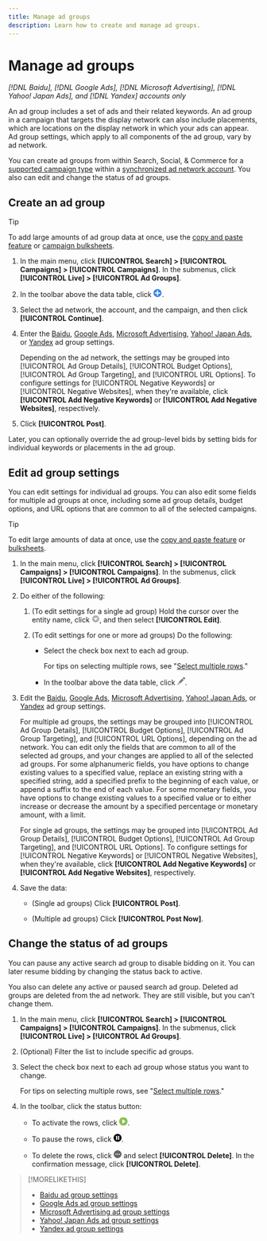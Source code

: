 ```yaml
---
title: Manage ad groups
description: Learn how to create and manage ad groups.
---
```

# Manage ad groups

*[!DNL Baidu], [!DNL Google Ads], [!DNL Microsoft Advertising], [!DNL Yahoo! Japan Ads], and [!DNL Yandex] accounts only*

An ad group includes a set of ads and their related keywords. An ad group in a campaign that targets the display network can also include placements, which are locations on the display network in which your ads can appear. Ad group settings, which apply to all components of the ad group, vary by ad network.

You can create ad groups from within Search, Social, & Commerce for a [supported campaign type](/help/search-social-commerce/introduction/supported-inventory.md) within a [synchronized ad network account](/help/search-social-commerce/campaign-management/accounts/ad-network-account-about.md). You also can edit and change the status of ad groups.

## Create an ad group

>[!TIP]
>
>To add large amounts of ad group data at once, use the [copy and paste feature](/help/search-social-commerce/campaign-management/campaigns/copy-paste.md) or [campaign bulksheets](/help/search-social-commerce/campaign-management/bulksheets/bulksheet-about.md).

1. In the main menu, click **[!UICONTROL Search] > [!UICONTROL Campaigns] > [!UICONTROL Campaigns]**. In the submenus, click **[!UICONTROL Live] > [!UICONTROL Ad Groups]**.

1. In the toolbar above the data table, click ![Create](/help/search-social-commerce/assets/add.png "Create").

1. Select the ad network, the account, and the campaign, and then click **[!UICONTROL Continue]**.

1. Enter the [Baidu](/help/search-social-commerce/campaign-management/campaigns/ad-group-settings-baidu.md), [Google Ads](/help/search-social-commerce/campaign-management/campaigns/ad-group-settings-google.md), [Microsoft Advertising](/help/search-social-commerce/campaign-management/campaigns/ad-group-settings-microsoft.md), [Yahoo! Japan Ads](/help/search-social-commerce/campaign-management/campaigns/ad-group-settings-yahoo-japan.md), or [Yandex](/help/search-social-commerce/campaign-management/campaigns/ad-group-settings-yandex.md) ad group settings.

   Depending on the ad network, the settings may be grouped into [!UICONTROL Ad Group Details], [!UICONTROL Budget Options], [!UICONTROL Ad Group Targeting], and [!UICONTROL URL Options]. To configure settings for [!UICONTROL Negative Keywords] or [!UICONTROL Negative Websites], when they're available, click **[!UICONTROL Add Negative Keywords]** or **[!UICONTROL Add Negative Websites]**, respectively.

1. Click **[!UICONTROL Post]**.

Later, you can optionally override the ad group-level bids by setting bids for individual keywords or placements in the ad group.

## Edit ad group settings

You can edit settings for individual ad groups. You can also edit some fields for multiple ad groups at once, including some ad group details, budget options, and URL options that are common to all of the selected campaigns.

>[!TIP]
>
>To edit large amounts of data at once, use the [copy and paste feature](/help/search-social-commerce/campaign-management/campaigns/copy-paste.md) or [bulksheets](/help/search-social-commerce/campaign-management/bulksheets/bulksheet-about.md).

1. In the main menu, click **[!UICONTROL Search] > [!UICONTROL Campaigns] > [!UICONTROL Campaigns]**. In the submenus, click **[!UICONTROL Live] > [!UICONTROL Ad Groups]**.

1. Do either of the following:
   
   1. (To edit settings for a single ad group) Hold the cursor over the entity name, click ![Menu icon](/help/search-social-commerce/assets/arrow-dropdown-menu.png "Menu icon"), and then select **[!UICONTROL Edit]**.

   1. (To edit settings for one or more ad groups) Do the following:
      
      * Select the check box next to each ad group.
        
        For tips on selecting multiple rows, see "[Select multiple rows](/help/search-social-commerce/common-tasks/navigation-editing-selection/multiple-rows-select.md)."
     
      * In the toolbar above the data table, click ![Edit](/help/search-social-commerce/assets/edit.png "Edit").
    
1. Edit the [Baidu](/help/search-social-commerce/campaign-management/campaigns/ad-group-settings-baidu.md), [Google Ads](/help/search-social-commerce/campaign-management/campaigns/ad-group-settings-google.md), [Microsoft Advertising](/help/search-social-commerce/campaign-management/campaigns/ad-group-settings-microsoft.md), [Yahoo! Japan Ads](/help/search-social-commerce/campaign-management/campaigns/ad-group-settings-yahoo-japan.md), or [Yandex](/help/search-social-commerce/campaign-management/campaigns/ad-group-settings-yandex.md) ad group settings.

   For multiple ad groups, the settings may be grouped into [!UICONTROL Ad Group Details], [!UICONTROL Budget Options], [!UICONTROL Ad Group Targeting], and [!UICONTROL URL Options], depending on the ad network. You can edit only the fields that are common to all of the selected ad groups, and your changes are applied to all of the selected ad groups. For some alphanumeric fields, you have options to change existing values to a specified value, replace an existing string with a specified string, add a specified prefix to the beginning of each value, or append a suffix to the end of each value. For some monetary fields, you have options to change existing values to a specified value or to either increase or decrease the amount by a specified percentage or monetary amount, with a limit.

   For single ad groups, the settings may be grouped into [!UICONTROL Ad Group Details], [!UICONTROL Budget Options], [!UICONTROL Ad Group Targeting], and [!UICONTROL URL Options]. To configure settings for [!UICONTROL Negative Keywords] or [!UICONTROL Negative Websites], when they're available, click **[!UICONTROL Add Negative Keywords]** or **[!UICONTROL Add Negative Websites]**, respectively.

1. Save the data:
   
   * (Single ad groups) Click **[!UICONTROL Post]**.
   
   * (Multiple ad groups) Click **[!UICONTROL Post Now]**.

## Change the status of ad groups

You can pause any active search ad group to disable bidding on it. You can later resume bidding by changing the status back to active.

You also can delete any active or paused search ad group. Deleted ad groups are deleted from the ad network. They are still visible, but you can't change them.

1. In the main menu, click **[!UICONTROL Search] > [!UICONTROL Campaigns] > [!UICONTROL Campaigns]**. In the submenus, click **[!UICONTROL Live] > [!UICONTROL Ad Groups]**.

1. (Optional) Filter the list to include specific ad groups.

1. Select the check box next to each ad group whose status you want to change.

   For tips on selecting multiple rows, see "[Select multiple rows](/help/search-social-commerce/common-tasks/navigation-editing-selection/multiple-rows-select.md)."

1. In the toolbar, click the status button:
   * To activate the rows, click ![Activate](/help/search-social-commerce/assets/activate.png "Activate").
   
   * To pause the rows, click ![Pause](/help/search-social-commerce/assets/pause.png "Pause").
   
   * To delete the rows, click ![More](/help/search-social-commerce/assets/more.png "More") and select **[!UICONTROL Delete]**. In the confirmation message, click **[!UICONTROL Delete]**.

>[!MORELIKETHIS]
>
>* [Baidu ad group settings](/help/search-social-commerce/campaign-management/campaigns/ad-group-settings-baidu.md)
>* [Google Ads ad group settings](/help/search-social-commerce/campaign-management/campaigns/ad-group-settings-google.md)
>* [Microsoft Advertising ad group settings](/help/search-social-commerce/campaign-management/campaigns/ad-group-settings-microsoft.md)
>* [Yahoo! Japan Ads ad group settings](/help/search-social-commerce/campaign-management/campaigns/ad-group-settings-yahoo-japan.md)
>* [Yandex ad group settings](/help/search-social-commerce/campaign-management/campaigns/ad-group-settings-yandex.md)
